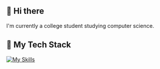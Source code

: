 ## 👋 Hi there 
I'm currently a college student studying computer science.

## 🚀 My Tech Stack
[![My Skills](https://skillicons.dev/icons?i=html,css,js,react,tailwind,nodejs,express,mongodb,java,git,linux)](https://skillicons.dev)
